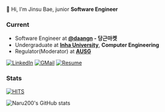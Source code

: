 👋  Hi, I'm Jinsu Bae, junior **Software Engineer**

### Current

- Software Engineer at **[@daangn](https://github.com/daangn) - 당근마켓**
- Undergraduate at **[Inha University](https://inha.ac.kr/)**, **Computer Engineering**
- Regulator(Moderator) at **[AUSG](https://ausg.me)**

[![LinkedIn](http://img.shields.io/badge/-Naru200-0072b1?style=flat-square&logo=linkedin&link=https://www.linkedin.com/in/naru200/)](https://www.linkedin.com/in/naru200/)
[![GMail](http://img.shields.io/badge/-jinsu2504@gmail.com-EA4335?style=flat-square&logo=gmail&link=mailto:jinsu2504@gmail.com&logoColor=white)](mailto:jinsu2504@gmail.com)
[![Resume](http://img.shields.io/badge/-Resume(Korean)-00B388?style=flat-square&logo=readthedocs&link=https://read.cv/naru200&logoColor=white)](https://read.cv/naru200)

### Stats

[![HITS](https://hits.seeyoufarm.com/api/count/incr/badge.svg?url=https%3A%2F%2Fgithub.com%2Fnaru200&count_bg=%2379C83D&title_bg=%23555555&icon=&icon_color=%23E7E7E7&title=HITS&edge_flat=true)](https://hits.seeyoufarm.com)

![Naru200's GitHub stats](https://github-readme-stats.vercel.app/api?username=naru200&count_private=true&show_icons=true&hide=stars)











<!--
**naru200/naru200** is a ✨ _special_ ✨ repository because its `README.md` (this file) appears on your GitHub profile.

Here are some ideas to get you started:

- 🔭 I’m currently working on ...
- 🌱 I’m currently learning ...
- 👯 I’m looking to collaborate on ...
- 🤔 I’m looking for help with ...
- 💬 Ask me about ...
- 📫 How to reach me: ...
- 😄 Pronouns: ...
- ⚡ Fun fact: ...
-->
